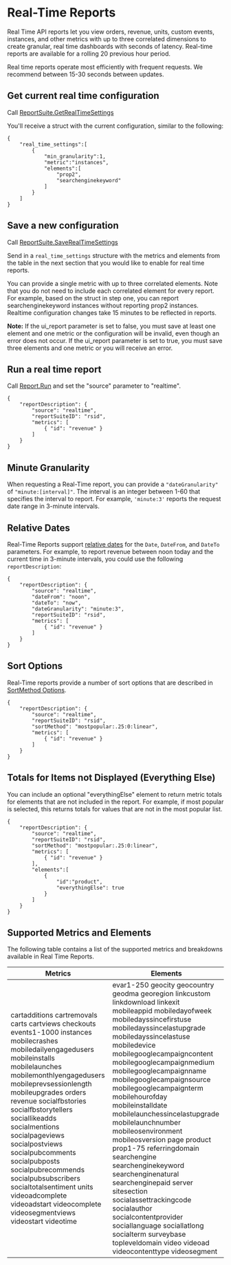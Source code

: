 # Real-Time Reports

Real Time API reports let you view orders, revenue, units, custom events, instances, and other metrics with up to three correlated dimensions to create granular, real time dashboards with seconds of latency. Real-time reports are available for a rolling 20 previous hour period.

Real time reports operate most efficiently with frequent requests. We recommend between 15-30 seconds between updates.

## Get current real time configuration 

Call [ReportSuite.GetRealTimeSettings](https://marketing.adobe.com/developer/en_US/documentation/analytics-administration-1-4/r-getrealtimesettings) 

 You'll receive a struct with the current configuration, similar to the following:

```
{
	"real_time_settings":[
		{
			"min_granularity":1,
			"metric":"instances",
			"elements":[
				"prop2",
				"searchenginekeyword"
			]
		}
	]
}
```

## Save a new configuration

Call [ReportSuite.SaveRealTimeSettings](https://marketing.adobe.com/developer/en_US/documentation/analytics-administration-1-4/r-saverealtimesettings)

Send in a `real_time_settings` structure with the metrics and elements from the table in the next section that you would like to enable for real time reports.

You can provide a single metric with up to three correlated elements. Note that you do not need to include each correlated element for every report. For example, based on the struct in step one, you can report searchenginekeyword instances without reporting prop2 instances. Realtime configuration changes take 15 minutes to be reflected in reports.

**Note:** If the ui\_report parameter is set to false, you must save at least one element and one metric or the configuration will be invalid, even though an error does not occur. If the ui\_report parameter is set to true, you must save three elements and one metric or you will receive an error.

## Run a real time report

Call [Report.Run](methods/r_Run.md#) and set the "source" parameter to "realtime".

```
{
    "reportDescription": {
        "source": "realtime",
        "reportSuiteID": "rsid",
        "metrics": [
            { "id": "revenue" }
        ]
    }
}
```

## Minute Granularity

When requesting a Real-Time report, you can provide a `"dateGranularity"` of `"minute:[interval]"`. The interval is an integer between 1-60 that specifies the interval to report. For example, `'minute:3'` reports the request date range in 3-minute intervals.

## Relative Dates

Real-Time Reports support [relative dates](http://www.php.net/manual/en/datetime.formats.relative.php) for the `Date`, `DateFrom`, and `DateTo` parameters. For example, to report revenue between noon today and the current time in 3-minute intervals, you could use the following `reportDescription`:

```
{
    "reportDescription": {
        "source": "realtime",
        "dateFrom": "noon",
        "dateTo": "now",
        "dateGranularity": "minute:3",
        "reportSuiteID": "rsid",
        "metrics": [
            { "id": "revenue" }
        ]
    }
}
```

## Sort Options

Real-Time reports provide a number of sort options that are described in [SortMethod Options](data_types/r_reportDescription.md#section_C4F49ABA1A664EDB8BC48DF8D8F026B0).

```
{
    "reportDescription": {
        "source": "realtime",
        "reportSuiteID": "rsid",
        "sortMethod": "mostpopular:.25:0:linear",
        "metrics": [
            { "id": "revenue" }
        ]
    }
}
```

## Totals for Items not Displayed \(Everything Else\)

You can include an optional "everythingElse" element to return metric totals for elements that are not included in the report. For example, if most popular is selected, this returns totals for values that are not in the most popular list.

```
{
    "reportDescription": {
        "source": "realtime",
        "reportSuiteID": "rsid",
        "sortMethod": "mostpopular:.25:0:linear",
        "metrics": [
            { "id": "revenue" }
        ],
        "elements":[
            {
			    "id":"product",
                "everythingElse": true 
			}
        ]
    }
}
```

## Supported Metrics and Elements

The following table contains a list of the supported metrics and breakdowns available in Real Time Reports.

|Metrics|Elements|
|-------|--------|
| cartadditions cartremovals carts cartviews checkouts events1-1000 instances mobilecrashes mobiledailyengagedusers mobileinstalls mobilelaunches mobilemonthlyengagedusers mobileprevsessionlength mobileupgrades orders revenue socialfbstories socialfbstorytellers sociallikeadds socialmentions socialpageviews socialpostviews socialpubcomments socialpubposts socialpubrecommends socialpubsubscribers socialtotalsentiment units videoadcomplete videoadstart videocomplete videosegmentviews videostart videotime | evar1-250 geocity geocountry geodma georegion linkcustom linkdownload linkexit mobileappid mobiledayofweek mobiledayssincefirstuse mobiledayssincelastupgrade mobiledayssincelastuse mobiledevice mobilegooglecampaigncontent mobilegooglecampaignmedium mobilegooglecampaignname mobilegooglecampaignsource mobilegooglecampaignterm mobilehourofday mobileinstalldate mobilelaunchessincelastupgrade mobilelaunchnumber mobileosenvironment mobileosversion page product prop1-75 referringdomain searchengine searchenginekeyword searchenginenatural searchenginepaid server sitesection socialassettrackingcode socialauthor socialcontentprovider sociallanguage sociallatlong socialterm surveybase topleveldomain video videoad videocontenttype videosegment |
